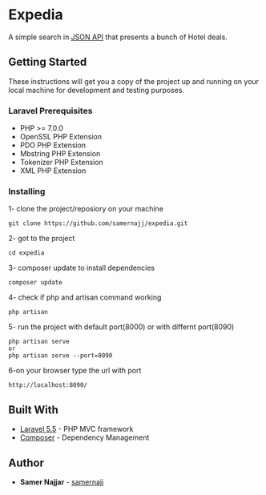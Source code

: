 # Expedia

A simple search in [JSON API](https://offersvc.expedia.com/offers/v2/getOffers?scenario=deal-finder&page=foo&uid=foo&productType=Hotel) that presents a bunch of Hotel deals.

## Getting Started

These instructions will get you a copy of the project up and running on your local machine for development and testing purposes.

### Laravel Prerequisites

* PHP >= 7.0.0
* OpenSSL PHP Extension
* PDO PHP Extension
* Mbstring PHP Extension
* Tokenizer PHP Extension
* XML PHP Extension


### Installing

1- clone the project/reposiory on your machine
```
git clone https://github.com/samernajj/expedia.git
```

2- got to the project
```
cd expedia
```
3- composer update to install dependencies 
```
composer update
```

4- check if php and artisan command working
```
php artisan 
```
5- run the project with default port(8000) or with differnt port(8090)
```
php artisan serve
or
php artisan serve --port=8090
```
6-on your browser type the url with port
```
http://localhost:8090/
```

## Built With

* [Laravel 5.5](https://laravel.com/docs/5.5) - PHP MVC framework
* [Composer](https://getcomposer.org/) - Dependency Management


## Author

* **Samer Najjar** - [samernajj](https://github.com/samernajj)

